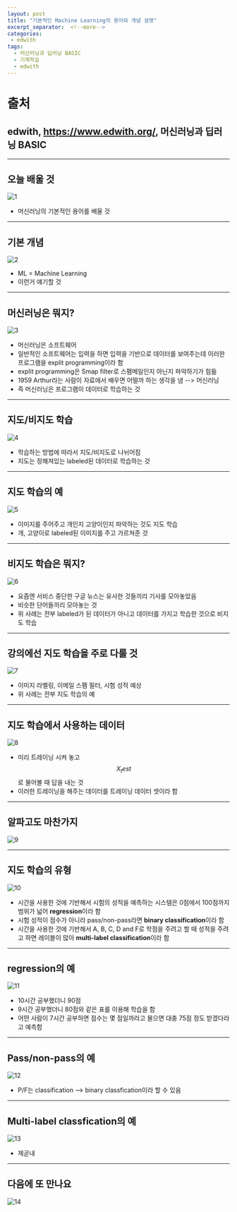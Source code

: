 ```yaml
---
layout: post
title: "기본적인 Machine Learning의 용어와 개념 설명"
excerpt_separator:  <!--more-->
categories:
 - edwith
tags:
  - 머신러닝과 딥러닝 BASIC
  - 기계학습
  - edwith
---
```


# 출처

## edwith, <https://www.edwith.org/>, 머신러닝과 딥러닝 BASIC

---

<!--more-->

## 오늘 배울 것

![1](https://user-images.githubusercontent.com/28076542/45295109-96f16a80-b538-11e8-99ab-1155abdd975d.PNG)

* 머신러닝의 기본적인 용어를 배울 것

---

## 기본 개념

![2](https://user-images.githubusercontent.com/28076542/45295110-96f16a80-b538-11e8-84d4-773fc9000303.PNG)

* ML = Machine Learning
* 이런거 얘기할 것

---

## 머신러닝은 뭐지?

![3](https://user-images.githubusercontent.com/28076542/45295111-978a0100-b538-11e8-91e7-be908745f139.PNG)

* 머신러닝은 소프트웨어
* 일반적인 소프트웨어는 입력을 하면 입력을 기반으로 데이터를 보여주는데 이러한 프로그램을 explit programming이라 함
* explit programming은 Smap filter로 스팸메일인지 아닌지 파악하기가 힘듦
* 1959 Arthur라는 사람이 자료에서 배우면 어떨까 하는 생각을 냄 --> 머신러닝
* 즉 머신러닝은 프로그램이 데이터로 학습하는 것

---

## 지도/비지도 학습

![4](https://user-images.githubusercontent.com/28076542/45295112-978a0100-b538-11e8-8c39-823374be5a90.PNG)

* 학습하는 방법에 따라서 지도/비지도로 나뉘어짐
* 지도는 정해져있는 labeled된 데이터로 학습하는 것

---

## 지도 학습의 예

![5](https://user-images.githubusercontent.com/28076542/45295113-978a0100-b538-11e8-8598-b942a0b22cbc.PNG)

* 이미지를 주어주고 개인지 고양이인지 파악하는 것도 지도 학습
* 개, 고양이로 labeled된 이미지를 주고 가르쳐준 것

---

## 비지도 학습은 뭐지?

![6](https://user-images.githubusercontent.com/28076542/45295114-978a0100-b538-11e8-845c-88dc25ea0671.PNG)

* 요즘엔 서비스 중단한 구글 뉴스는 유사한 것들끼리 기사를 모아놓았음
* 비슷한 단어들끼리 모아놓는 것
* 위 사례는 전부 labeled가 된 데이터가 아니고 데이터를 가지고 학습한 것으로 비지도 학습

---

## 강의에선 지도 학습을 주로 다룰 것

![7](https://user-images.githubusercontent.com/28076542/45295115-98229780-b538-11e8-91b5-52141482f8cc.PNG)

* 이미지 라벨링, 이메일 스팸 필터, 시험 성적 예상
* 위 사례는 전부 지도 학습의 예

---

## 지도 학습에서 사용하는 데이터

![8](https://user-images.githubusercontent.com/28076542/45295642-6b6f7f80-b53a-11e8-9cb2-1b2452b60dc6.PNG)

* 미리 트레이닝 시켜 놓고 $$X_test$$로 물어볼 때 답을 내는 것
* 이러한 트레이닝을 해주는 데이터를 트레이닝 데이터 셋이라 함

---

## 알파고도 마찬가지

![9](https://user-images.githubusercontent.com/28076542/45295787-e173e680-b53a-11e8-82bf-40bf9a6ca76d.PNG)

---

## 지도 학습의 유형

![10](https://user-images.githubusercontent.com/28076542/45295119-98229780-b538-11e8-9401-7c650d4f1672.PNG)

* 시간을 사용한 것에 기반해서 시험의 성적을 예측하는 시스템은 0점에서 100점까지 범위가 넓어 **regression**이라 함
* 시험 성적이 점수가 아니라 pass/non-pass라면 **binary classification**이라 함
* 시간을 사용한 것에 기반해서 A, B, C, D and F로 학점을 주려고 할 때 성적을 주려고 하면 레이블이 많아 **multi-label classification**이라 함

---

## regression의 예

![11](https://user-images.githubusercontent.com/28076542/45295121-98bb2e00-b538-11e8-899c-5a8d5cf25b01.PNG)

* 10시간 공부했더니 90점
* 9시간 공부했더니 80점와 같은 표를 이용해 학습을 함
* 어떤 사람이 7시간 공부하면 점수는 몇 점일까라고 물으면 대충 75점 정도 받겠다라고 예측함

---

## Pass/non-pass의 예

![12](https://user-images.githubusercontent.com/28076542/45295122-98bb2e00-b538-11e8-8d01-a9bfd87b3c0a.PNG)

* P/F는 classification --> binary classfication이라 할 수 있음

---

## Multi-label classfication의 예

![13](https://user-images.githubusercontent.com/28076542/45295124-98bb2e00-b538-11e8-9b50-b1a713d1f0cc.PNG)

* 제곧내

---

## 다음에 또 만나요

![14](https://user-images.githubusercontent.com/28076542/45295127-98bb2e00-b538-11e8-88c8-21ae8c6fda82.PNG)